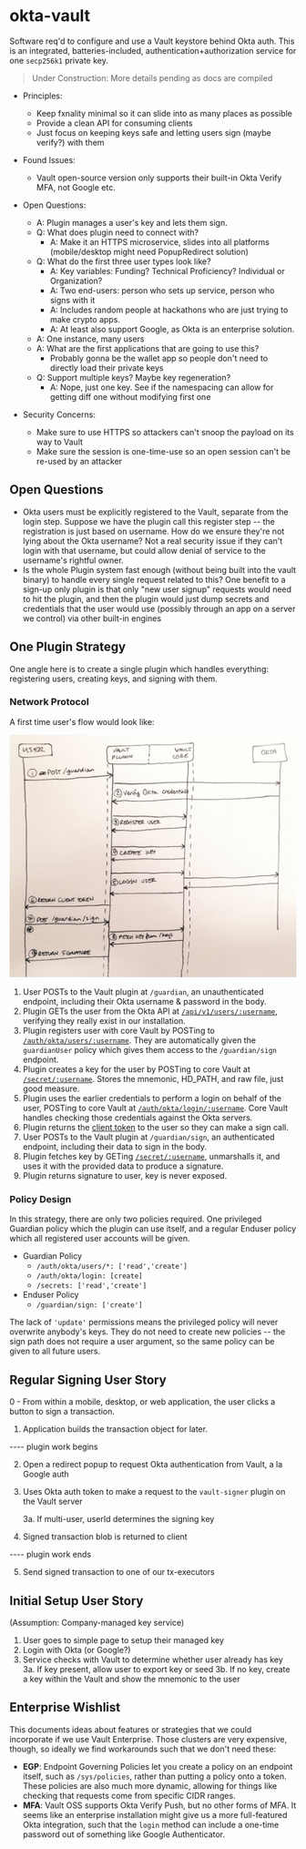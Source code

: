# okta-vault
Software req'd to configure and use a Vault keystore behind Okta auth.  This is an integrated, batteries-included, authentication+authorization service for one `secp256k1` private key.

> Under Construction: More details pending as docs are compiled

- Principles:
	- Keep fxnality minimal so it can slide into as many places as possible
	- Provide a clean API for consuming clients
	- Just focus on keeping keys safe and letting users sign (maybe verify?) with them

- Found Issues:
	- Vault open-source version only supports their built-in Okta Verify MFA, not Google etc.

- Open Questions:
	- A: Plugin manages a user's key and lets them sign.
	- Q: What does plugin need to connect with?
		- A: Make it an HTTPS microservice, slides into all platforms (mobile/desktop might need PopupRedirect solution)
	- Q: What do the first three user types look like?
		- A: Key variables: Funding? Technical Proficiency?  Individual or Organization?
		- A: Two end-users: person who sets up service, person who signs with it
		- A: Includes random people at hackathons who are just trying to make crypto apps.
		- A: At least also support Google, as Okta is an enterprise solution.
	- A: One instance, many users
	- A: What are the first applications that are going to use this?
		- Probably gonna be the wallet app so people don't need to directly load their private keys
	- Q: Support multiple keys?  Maybe key regeneration?
		- A: Nope, just one key.  See if the namespacing can allow for getting diff one without modifying first one

- Security Concerns:
	- Make sure to use HTTPS so attackers can't snoop the payload on its way to Vault
	- Make sure the session is one-time-use so an open session can't be re-used by an attacker

## Open Questions
- Okta users must be explicitly registered to the Vault, separate from the login step.  Suppose we have the plugin call this register step -- the registration is just based on username.  How do we ensure they're not lying about the Okta username?  Not a real security issue if they can't login with that username, but could allow denial of service to the username's rightful owner.
- Is the whole Plugin system fast enough (without being built into the vault binary) to handle every single request related to this? One benefit to a sign-up only plugin is that only "new user signup" requests would need to hit the plugin, and then the plugin would just dump secrets and credentials that the user would use (possibly through an app on a server we control) via other built-in engines

## One Plugin Strategy
One angle here is to create a single plugin which handles everything: registering users, creating keys, and signing with them.  

### Network Protocol
A first time user's flow would look like:

![Guardian Network Protocol](protocol-diagram.jpg)

1. User POSTs to the Vault plugin at `/guardian`, an unauthenticated endpoint, including their Okta username & password in the body.
2. Plugin GETs the user from the Okta API at [`/api/v1/users/:username`](https://developer.okta.com/docs/api/resources/users#get-user-with-login), verifying they really exist in our installation.
3. Plugin registers user with core Vault by POSTing to [`/auth/okta/users/:username`](https://www.vaultproject.io/api/auth/okta/index.html#register-user).  They are automatically given the `guardianUser` policy which gives them access to the `/guardian/sign` endpoint.
4. Plugin creates a key for the user by POSTing to core Vault at [`/secret/:username`](https://www.vaultproject.io/api/secret/kv/kv-v1.html#create-update-secret).  Stores the mnemonic, HD_PATH, and raw file, just good measure.
5. Plugin uses the earlier credentials to perform a login on behalf of the user, POSTing to core Vault at [`/auth/okta/login/:username`](https://www.vaultproject.io/api/auth/okta/index.html#login).  Core Vault handles checking those credentials against the Okta servers.
6. Plugin returns the [client token](https://www.vaultproject.io/api/auth/okta/index.html#sample-response-5) to the user so they can make a sign call.
7. User POSTs to the Vault plugin at `/guardian/sign`, an authenticated endpoint, including their data to sign in the body.
8. Plugin fetches key by GETing [`/secret/:username`](https://www.vaultproject.io/api/secret/kv/kv-v1.html#read-secret), unmarshalls it, and uses it with the provided data to produce a signature.
9. Plugin returns signature to user, key is never exposed.

### Policy Design
In this strategy, there are only two policies required.  One privileged Guardian policy which the plugin can use itself, and a regular Enduser policy which all registered user accounts will be given.

- Guardian Policy
  - `/auth/okta/users/*: ['read','create']`
  - `/auth/okta/login: [create]`
  - `/secrets: ['read','create']`
- Enduser Policy
  - `/guardian/sign: ['create']`

The lack of `'update'` permissions means the privileged policy will never overwrite anybody's keys.  They do not need to create new policies -- the sign path does not require a user argument, so the same policy can be given to all future users.

## Regular Signing User Story

0 - From within a mobile, desktop, or web application, the user clicks a button to sign a transaction.

1. Application builds the transaction object for later.

---- plugin work begins

2. Open a redirect popup to request Okta authentication from Vault, a la Google auth

3. Uses Okta auth token to make a request to the `vault-signer` plugin on the Vault server
  
    3a. If multi-user, userId determines the signing key

4. Signed transaction blob is returned to client

---- plugin work ends

5. Send signed transaction to one of our tx-executors


## Initial Setup User Story

(Assumption: Company-managed key service)

1. User goes to simple page to setup their managed key
2. Login with Okta (or Google?)
3. Service checks with Vault to determine whether user already has key
	3a. If key present, allow user to export key or seed
	3b. If no key, create a key within the Vault and show the mnemonic to the user


## Enterprise Wishlist
This documents ideas about features or strategies that we could incorporate if we use Vault Enterprise.  Those clusters are very expensive, though, so ideally we find workarounds such that we don't need these:

- **EGP**: Endpoint Governing Policies let you create a policy on an endpoint itself, such as `/sys/policies`, rather than putting a policy onto a token.  These policies are also much more dynamic, allowing for things like checking that requests come from specific CIDR ranges. 
- **MFA**: Vault OSS supports Okta Verify Push, but no other forms of MFA.  It seems like an enterprise installation might give us a more full-featured Okta integration, such that the `login` method can include a one-time password out of something like Google Authenticator.
